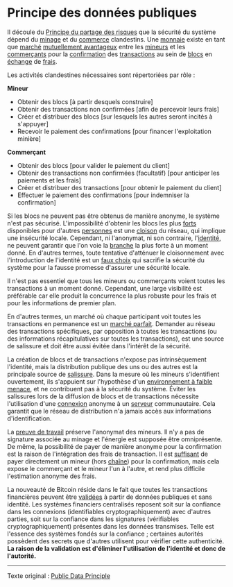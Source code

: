 Principe des données publiques
==============================

Il découle du [Principe du partage des risques](ch023-risk-sharing-principle.md) que la sécurité du système dépend du [minage](ch101-glossary.md#mine) et du [commerce](ch101-glossary.md#commerce) clandestins. Une [monnaie](ch101-glossary.md#monnaie) existe en tant que [marché](ch101-glossary.md#marché) [mutuellement avantageux](ch042-balance-of-power-fallacy.md) entre les [mineurs](ch101-glossary.md#mineur) et les [commerçants](ch101-glossary.md#commerçant) pour la [confirmation](ch101-glossary.md#confirmation) des [transactions](ch101-glossary.md#transaction) au sein de [blocs](ch101-glossary.md#bloc) en [échange](ch101-glossary.md#échange) de [frais](ch101-glossary.md#frais).

Les activités clandestines nécessaires sont répertoriées par rôle :

**Mineur**

* Obtenir des blocs [à partir desquels construire]
* Obtenir des transactions non confirmées [afin de percevoir leurs frais]
* Créer et distribuer des blocs [sur lesquels les autres seront incités à s'appuyer]
* Recevoir le paiement des confirmations [pour financer l'exploitation minière]

**Commerçant**

* Obtenir des blocs [pour valider le paiement du client]
* Obtenir des transactions non confirmées (facultatif) [pour anticiper les paiements et les frais]
* Créer et distribuer des transactions [pour obtenir le paiement du client]
* Effectuer le paiement des confirmations [pour indemniser la confirmation]

Si les blocs ne peuvent pas être obtenus de manière anonyme, le système n'est pas sécurisé. L'impossibilité d'obtenir les blocs les plus [forts](ch101-glossary.md#forte) disponibles pour d'autres [personnes](ch101-glossary.md#personne) est une [cloison](ch101-glossary.md#cloison) du réseau, qui implique une insécurité locale. Cependant, ni l'anonymat, ni son contraire, l'[identité](ch101-glossary.md#identité), ne peuvent garantir que l'on voie la [branche](ch101-glossary.md#branche) la plus forte à un moment donné. En d'autres termes, toute tentative d'atténuer le cloisonnement avec l'introduction de l'identité est un [faux choix](https://fr.wikipedia.org/wiki/Faux_dilemme) qui sacrifie la sécurité du système pour la fausse promesse d'assurer une sécurité locale.

Il n'est pas essentiel que tous les mineurs ou commerçants voient toutes les transactions à un moment donné. Cependant, une large visibilité est préférable car elle produit la concurrence la plus robuste pour les frais et pour les informations de premier plan.

En d'autres termes, un marché où chaque participant voit toutes les transactions en permanence est un [marché parfait](https://fr.wikipedia.org/wiki/Concurrence_pure_et_parfaite). Demander au réseau des transactions spécifiques, par opposition à toutes les transactions (ou des informations récapitulatives sur toutes les transactions), est une source de salissure et doit être aussi évitée dans l'intérêt de la sécurité.

La création de blocs et de transactions n'expose pas intrinsèquement l'identité, mais la distribution publique des uns ou des autres est la principale source de [salissure](ch101-glossary.md#salissure). Dans la mesure où les mineurs s'identifient ouvertement, ils s'appuient sur l'hypothèse d'un [environnement à faible menace](ch033-threat-level-paradox.md), et ne contribuent pas à la sécurité du système. Éviter les salissures lors de la diffusion de blocs et de transactions nécessite l'utilisation d'une [connexion](https://fr.wikipedia.org/wiki/Proxy_anonymiseur) anonyme à un [serveur](ch101-glossary.md#nœud) communautaire. Cela garantit que le réseau de distribution n'a jamais accès aux informations d'identification.

La [preuve de travail](ch101-glossary.md#preuve-de-travail) préserve l'anonymat des mineurs. Il n'y a pas de signature associée au minage et l'énergie est supposée être omniprésente. De même, la possibilité de payer de manière anonyme pour la confirmation est la raison de l'intégration des frais de transaction. Il est [suffisant](ch081-side-fee-fallacy.md) de payer directement un mineur (hors [chaîne](ch101-glossary.md#chaîne)) pour la confirmation, mais cela expose le commerçant et le mineur l'un à l'autre, et rend plus difficile l'estimation anonyme des frais.

La nouveauté de Bitcoin réside dans le fait que toutes les transactions financières peuvent être [validées](ch101-glossary.md#validation) à partir de données publiques et sans identité. Les systèmes financiers centralisés reposent soit sur la confiance dans les connexions (identifiables cryptographiquement) avec d'autres parties, soit sur la confiance dans les signatures (vérifiables cryptographiquement) présentes dans les données transmises. Telle est l'essence des systèmes fondés sur la confiance ; certaines autorités possèdent des secrets que d'autres utilisent pour vérifier cette authenticité. **La raison de la validation est d'éliminer l'utilisation de l'identité et donc de l'autorité.**

---

Texte original : [Public Data Principle](https://github.com/libbitcoin/libbitcoin-system/wiki/Public-Data-Principle)